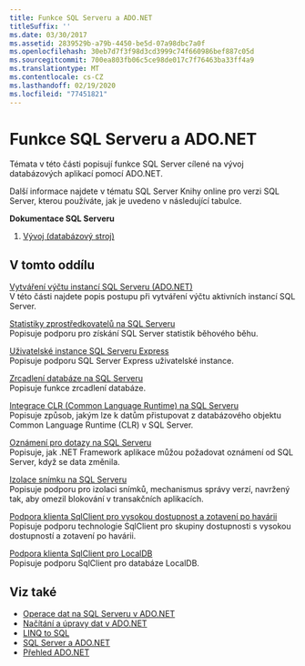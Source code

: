 ```yaml
---
title: Funkce SQL Serveru a ADO.NET
titleSuffix: ''
ms.date: 03/30/2017
ms.assetid: 2839529b-a79b-4450-be5d-07a98dbc7a0f
ms.openlocfilehash: 30eb7d7f3f98d3cd3999c74f660986bef887c05d
ms.sourcegitcommit: 700ea803fb06c5ce98de017c7f76463ba33ff4a9
ms.translationtype: MT
ms.contentlocale: cs-CZ
ms.lasthandoff: 02/19/2020
ms.locfileid: "77451821"
---
```

# <a name="sql-server-features-and-adonet"></a>Funkce SQL Serveru a ADO.NET
Témata v této části popisují funkce SQL Server cílené na vývoj databázových aplikací pomocí ADO.NET.  
  
 Další informace najdete v tématu SQL Server Knihy online pro verzi SQL Server, kterou používáte, jak je uvedeno v následující tabulce.  
  
 **Dokumentace SQL Serveru**  
  
1. [Vývoj (databázový stroj)](https://docs.microsoft.com/previous-versions/sql/sql-server-2008/bb500155(v=sql.100))  
  
## <a name="in-this-section"></a>V tomto oddílu  
 [Vytváření výčtu instancí SQL Serveru (ADO.NET)](enumerating-instances-of-sql-server.md)  
 V této části najdete popis postupu při vytváření výčtu aktivních instancí SQL Server.  
  
 [Statistiky zprostředkovatelů na SQL Serveru](provider-statistics-for-sql-server.md)  
 Popisuje podporu pro získání SQL Server statistik běhového běhu.  
  
 [Uživatelské instance SQL Serveru Express](sql-server-express-user-instances.md)  
 Popisuje podporu SQL Server Express uživatelské instance.  
  
 [Zrcadlení databáze na SQL Serveru](database-mirroring-in-sql-server.md)  
 Popisuje funkce zrcadlení databáze.  
  
 [Integrace CLR (Common Language Runtime) na SQL Serveru](sql-server-common-language-runtime-integration.md)  
 Popisuje způsob, jakým lze k datům přistupovat z databázového objektu Common Language Runtime (CLR) v SQL Server.  
  
 [Oznámení pro dotazy na SQL Serveru](query-notifications-in-sql-server.md)  
 Popisuje, jak .NET Framework aplikace můžou požadovat oznámení od SQL Server, když se data změnila.  
  
 [Izolace snímku na SQL Serveru](snapshot-isolation-in-sql-server.md)  
 Popisuje podporu pro izolaci snímků, mechanismus správy verzí, navržený tak, aby omezil blokování v transakčních aplikacích.  
  
 [Podpora klienta SqlClient pro vysokou dostupnost a zotavení po havárii](sqlclient-support-for-high-availability-disaster-recovery.md)  
 Popisuje podporu technologie SqlClient pro skupiny dostupnosti s vysokou dostupností a zotavení po havárii.  
  
 [Podpora klienta SqlClient pro LocalDB](sqlclient-support-for-localdb.md)  
 Popisuje podporu SqlClient pro databáze LocalDB.  
  
## <a name="see-also"></a>Viz také

- [Operace dat na SQL Serveru v ADO.NET](sql-server-data-operations.md)
- [Načítání a úpravy dat v ADO.NET](../retrieving-and-modifying-data.md)
- [LINQ to SQL](./linq/index.md)
- [SQL Server a ADO.NET](index.md)
- [Přehled ADO.NET](../ado-net-overview.md)
